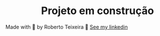 <h1 align="center">
<br>
  Projeto em construção
<br>
</h1>


Made with 💜 by Roberto Teixeira 👋 [See my linkedin](https://www.linkedin.com/in/roberto-teixeira-developer/)